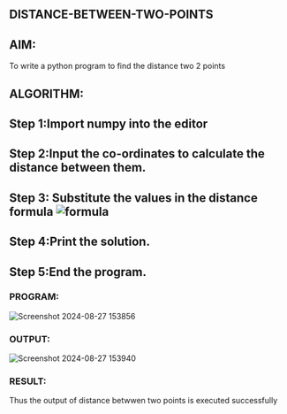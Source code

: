 ## DISTANCE-BETWEEN-TWO-POINTS
## AIM:
To write a python program to find the distance two 2 points
## ALGORITHM:
## Step 1:Import numpy into the editor
## Step 2:Input the co-ordinates to calculate the distance between them.
## Step 3: Substitute the values in the distance formula ![formula](image)
## Step 4:Print the solution.
## Step 5:End the program.
### PROGRAM:
![Screenshot 2024-08-27 153856](https://github.com/user-attachments/assets/67f6eeb4-db25-429a-ba1f-e9125ee9b301)

  


### OUTPUT:
![Screenshot 2024-08-27 153940](https://github.com/user-attachments/assets/c69f6e86-12e1-4a1c-b8ce-375a4dfa94b2)


### RESULT:
Thus the output of distance betwwen two points is executed successfully
